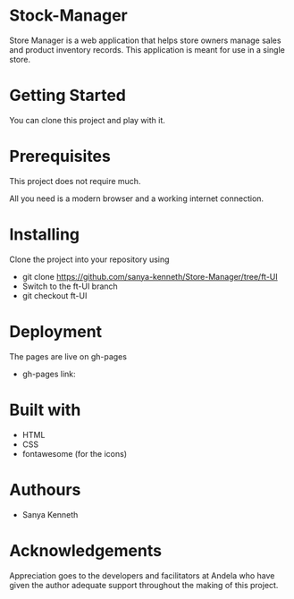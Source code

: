 # Stock-Manager
Store Manager is a web application that helps store owners manage sales and product inventory records. This application is meant for use in a single store.

# Getting Started
You can clone this project and play with it.

# Prerequisites
This project does not require much. 

All you need is a modern browser and a working internet connection.

 
# Installing
Clone the project into your repository using    
- git clone https://github.com/sanya-kenneth/Store-Manager/tree/ft-UI
- Switch to the ft-UI branch
- git checkout ft-UI


# Deployment
The pages are live on gh-pages
- gh-pages link:  



# Built with 
- HTML
- CSS
- fontawesome (for the icons)

# Authours
- Sanya Kenneth


# Acknowledgements
Appreciation goes to the developers and facilitators at Andela who have given the author adequate support throughout the making of this project.


